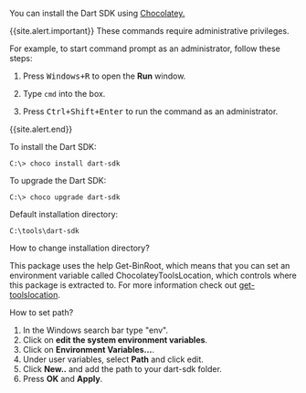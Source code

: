 You can install the Dart SDK using [Chocolatey.][Chocolatey]

{{site.alert.important}} 
  These commands require administrative privileges. 

  For example, to start command prompt as an administrator,
  follow these steps:
  
  1. Press <kbd>Windows+R</kbd> to open the **Run** window. 
  
  2. Type `cmd` into the box. 
  
  3. Press <kbd>Ctrl+Shift+Enter</kbd> to run the command as an administrator.
  
{{site.alert.end}}

To install the Dart SDK:

```terminal
C:\> choco install dart-sdk
```

To upgrade the Dart SDK:

```terminal
C:\> choco upgrade dart-sdk
```

Default installation directory:

```terminal
C:\tools\dart-sdk
```

How to change installation directory?

This package uses the help Get-BinRoot, which means that 
you can set an environment variable called ChocolateyToolsLocation, which 
controls where this package is extracted to. 
For more information check out [get-toolslocation].

How to set path?

1. In the Windows search bar type "env". 
2. Click on **edit the system environment variables**.
3. Click on **Environment Variables...**.
4. Under user variables, select **Path** and click edit.
5. Click **New..** and add the path to your dart-sdk folder.
6. Press **OK** and **Apply**.

[Chocolatey]: https://chocolatey.org
[get-toolslocation]: https://docs.chocolatey.org/en-us/create/functions/get-toolslocation
